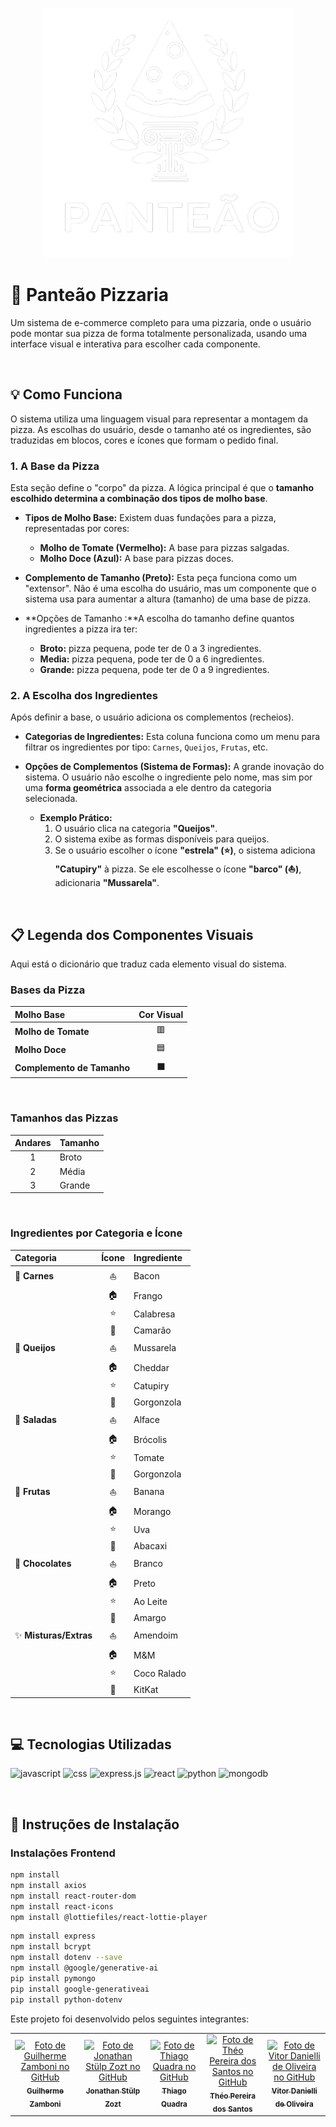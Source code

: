 <p align="center">
  <img width="400" height="400" src="https://github.com/GuilhermeZamboni32/Panteao-Pizzaria/blob/main/Logo_Branco_1.png?raw=true" alt="Logo da Panteão Pizzaria">
</p>

# 🍕 Panteão Pizzaria

Um sistema de e-commerce completo para uma pizzaria, onde o usuário pode montar sua pizza de forma totalmente personalizada, usando uma interface visual e interativa para escolher cada componente.

<br>

## 💡 Como Funciona

O sistema utiliza uma linguagem visual para representar a montagem da pizza. As escolhas do usuário, desde o tamanho até os ingredientes, são traduzidas em blocos, cores e ícones que formam o pedido final.

### 1. A Base da Pizza 
Esta seção define o "corpo" da pizza. A lógica principal é que o **tamanho escolhido determina a combinação dos tipos de molho base**.

* **Tipos de Molho Base:** Existem duas fundações para a pizza, representadas por cores:
    * **Molho de Tomate (Vermelho):** A base para pizzas salgadas.
    * **Molho Doce (Azul):** A base para pizzas doces.

* **Complemento de Tamanho (Preto):** Esta peça funciona como um "extensor". Não é uma escolha do usuário, mas um componente que o sistema usa para aumentar a altura (tamanho) de uma base de pizza.

* **Opções de Tamanho :**A escolha do tamanho define quantos ingredientes a pizza ira ter:
    * **Broto:**  pizza pequena, pode ter de 0 a 3 ingredientes.
    * **Media:** pizza pequena, pode ter de 0 a 6 ingredientes.
    * **Grande:** pizza pequena, pode ter de 0 a 9 ingredientes.

### 2. A Escolha dos Ingredientes 
Após definir a base, o usuário adiciona os complementos (recheios).

* **Categorias de Ingredientes:** Esta coluna funciona como um menu para filtrar os ingredientes por tipo: `Carnes`, `Queijos`, `Frutas`, etc.

* **Opções de Complementos (Sistema de Formas):** A grande inovação do sistema. O usuário não escolhe o ingrediente pelo nome, mas sim por uma **forma geométrica** associada a ele dentro da categoria selecionada.

    * **Exemplo Prático:**
        1. O usuário clica na categoria **"Queijos"**.
        2. O sistema exibe as formas disponíveis para queijos.
        3. Se o usuário escolher o ícone **"estrela" (⭐)**, o sistema adiciona **"Catupiry"** à pizza. Se ele escolhesse o ícone **"barco" (⛵)**, adicionaria **"Mussarela"**.

<br>

## 📋 Legenda dos Componentes Visuais
Aqui está o dicionário que traduz cada elemento visual do sistema.

###  Bases da Pizza
| Molho Base | Cor Visual |
| :--- | :---: |
| **Molho de Tomate**  | 🟥 |
| **Molho Doce** | 🟦 |
| **Complemento de Tamanho** | ⬛ |

<br>

### Tamanhos das Pizzas
| Andares | Tamanho |
| :---: | :--- |
| 1 | Broto |
| 2 | Média |
| 3 | Grande |

<br>

### Ingredientes por Categoria e Ícone
| Categoria | Ícone | Ingrediente |
| :--- | :---: | :--- |
| 🥩 **Carnes** | ⛵ | Bacon |
| | 🏠 | Frango |
| | ⭐ | Calabresa |
| | 🚫 | Camarão |
| 🧀 **Queijos**| ⛵ | Mussarela |
| | 🏠 | Cheddar |
| | ⭐ | Catupiry |
| | 🚫 | Gorgonzola |
| 🥗 **Saladas**| ⛵ | Alface |
| | 🏠 | Brócolis |
| | ⭐ | Tomate |
| | 🚫 | Gorgonzola |
| 🍓 **Frutas** | ⛵ | Banana |
| | 🏠 | Morango |
| | ⭐ | Uva |
| | 🚫 | Abacaxi |
| 🍫 **Chocolates**| ⛵ | Branco |
| | 🏠 | Preto |
| | ⭐ | Ao Leite |
| | 🚫 | Amargo |
| ✨ **Misturas/Extras**| ⛵ | Amendoim |
| | 🏠 | M&M |
| | ⭐ | Coco Ralado |
| | 🚫 | KitKat |

<br>

## 💻 Tecnologias Utilizadas
![javascript](https://img.shields.io/badge/JavaScript-F7DF1E?style=for-the-badge&logo=javascript&logoColor=black)
![css](https://img.shields.io/badge/CSS3-1572B6?style=for-the-badge&logo=css3&logoColor=white)
![express.js](https://img.shields.io/badge/Express.js-404D59?style=for-the-badge)
![react](https://img.shields.io/badge/React-20232A?style=for-the-badge&logo=react&logoColor=61DAFB)
![python](https://img.shields.io/badge/python-3670A0?style=for-the-badge&logo=python&logoColor=ffdd54)
![mongodb](https://img.shields.io/badge/MongoDB-%234ea94b.svg?style=for-the-badge&logo=mongodb&logoColor=white)

<br>

## 💽 Instruções de Instalação

### Instalações Frontend
```bash
npm install
npm install axios
npm install react-router-dom
npm install react-icons
npm install @lottiefiles/react-lottie-player
````
````bash
npm install express
npm install bcrypt
npm install dotenv --save
npm install @google/generative-ai
pip install pymongo
pip install google-generativeai
pip install python-dotenv
````

Este projeto foi desenvolvido pelos seguintes integrantes:

<table>
<tr>
<td align="center">
<a href="https://github.com/GuilhermeZamboni32">
<img src="https://github.com/GuilhermeZamboni32.png" width="100px;" alt="Foto de Guilherme Zamboni no GitHub"/><br />
<sub><b>Guilherme Zamboni</b></sub>
</a>
</td>
<td align="center">
<a href="https://github.com/Jow-Sky">
<img src="https://github.com/Jow-Sky.png" width="100px;" alt="Foto de Jonathan Stülp Zozt no GitHub"/><br />
<sub><b>Jonathan Stülp Zozt</b></sub>
</a>
</td>
<td align="center">
<a href="https://github.com/thpixel-dev">
<img src="https://github.com/thpixel-dev.png" width="100px;" alt="Foto de Thiago Quadra no GitHub"/><br />
<sub><b>Thiago Quadra</b></sub>
</a>
</td>
<td align="center">
<a href="https://github.com/theojouki">
<img src="https://github.com/theojouki.png" width="100px;" alt="Foto de Théo Pereira dos Santos no GitHub"/><br />
<sub><b>Théo Pereira dos Santos</b></sub>
</a>
</td>
<td align="center">
<a href="https://github.com/CafeinaC4">
<img src="https://github.com/CafeinaC4.png" width="100px;" alt="Foto de Vitor Danielli de Oliveira no GitHub"/><br />
<sub><b>Vitor Danielli de Oliveira</b></sub>
</a>
</td>
</tr>
</table>
